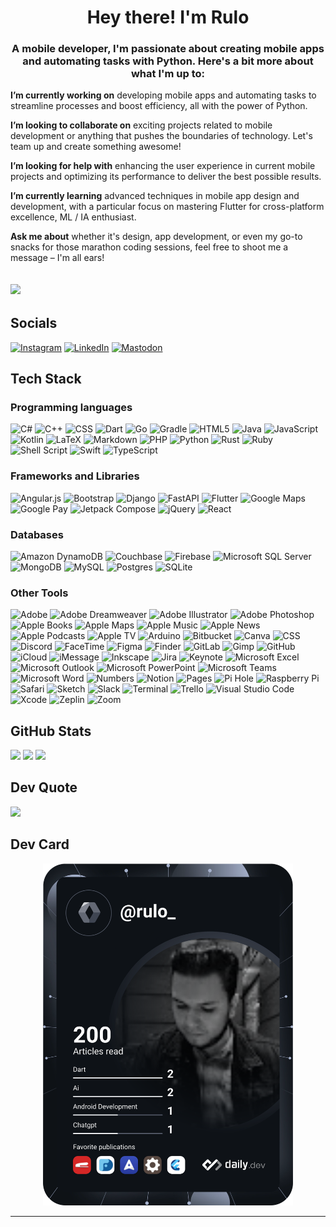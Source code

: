 <h1 align="center">Hey there! I'm Rulo</h1>
<h3 align="center">A mobile developer, I'm passionate about creating mobile apps and automating tasks with Python. Here's a bit more about what I'm up to:</h3>


**I’m currently working on** developing mobile apps and automating tasks to streamline processes and boost efficiency, all with the power of Python.

**I’m looking to collaborate on** exciting projects related to mobile development or anything that pushes the boundaries of technology. Let's team up and create something awesome!

**I’m looking for help with** enhancing the user experience in current mobile projects and optimizing its performance to deliver the best possible results.

**I’m currently learning** advanced techniques in mobile app design and development, with a particular focus on mastering Flutter for cross-platform excellence, ML / IA enthusiast.

**Ask me about** whether it's design, app development, or even my go-to snacks for those marathon coding sessions, feel free to shoot me a message – I'm all ears!

[![](https://visitcount.itsvg.in/api?id=RArroyo00&label=Profile%20Views&color=12&icon=5&pretty=true)](https://visitcount.itsvg.in)
---
## Socials
[![Instagram](https://img.shields.io/badge/Instagram-%23E4405F.svg?style=for-the-badge&logo=Instagram&logoColor=white)](https://instagram.com/rulo_coffn) [![LinkedIn](https://img.shields.io/badge/LinkedIn-%230077B5.svg?style=for-the-badge&logo=linkedin&logoColor=white)](https://linkedin.com/in/raul-arroyo-78b06560) [![Mastodon](https://img.shields.io/badge/-MASTODON-%232B90D9?style=for-the-badge&logo=mastodon&logoColor=white)](https://mastodon.social/@rulo_coffn) 

## Tech Stack

### Programming languages
![C#](https://img.shields.io/badge/c%23-%23239120.svg?style=for-the-badge&logo=csharp&logoColor=white) ![C++](https://img.shields.io/badge/C++-%2300599C.svg?style=for-the-badge&logo=c%2B%2B&logoColor=white) ![CSS](https://img.shields.io/badge/CSS-%231572B6.svg?style=for-the-badge&logo=csswizardry&logoColor=white) ![Dart](https://img.shields.io/badge/dart-%230175C2.svg?style=for-the-badge&logo=dart&logoColor=white) ![Go](https://img.shields.io/badge/go-%2300ADD8.svg?style=for-the-badge&logo=go&logoColor=white) ![Gradle](https://img.shields.io/badge/gradle-%2302303A.svg?style=for-the-badge&logo=gradle&logoColor=white) ![HTML5](https://img.shields.io/badge/html5-%23E34F26.svg?style=for-the-badge&logo=html5&logoColor=white) ![Java](https://img.shields.io/badge/Java-%23007396.svg?style=for-the-badge&logo=java&logoColor=white) ![JavaScript](https://img.shields.io/badge/javascript-%23323330.svg?style=for-the-badge&logo=javascript&logoColor=white) ![Kotlin](https://img.shields.io/badge/kotlin-%237F52FF.svg?style=for-the-badge&logo=kotlin&logoColor=white) ![LaTeX](https://img.shields.io/badge/latex-%23008080.svg?style=for-the-badge&logo=latex&logoColor=white) ![Markdown](https://img.shields.io/badge/markdown-%23000000.svg?style=for-the-badge&logo=markdown&logoColor=white) ![PHP](https://img.shields.io/badge/php-%23777BB4.svg?style=for-the-badge&logo=php&logoColor=white) ![Python](https://img.shields.io/badge/python-3670A0?style=for-the-badge&logo=python&logoColor=white) ![Rust](https://img.shields.io/badge/Rust-%23000000.svg?style=for-the-badge&logo=rust&logoColor=white) ![Ruby](https://img.shields.io/badge/Ruby-%23CC342D.svg?style=for-the-badge&logo=ruby&logoColor=white) ![Shell Script](https://img.shields.io/badge/shell_script-%23121011.svg?style=for-the-badge&logo=gnu-bash&logoColor=white) ![Swift](https://img.shields.io/badge/Swift-%23FA7343.svg?style=for-the-badge&logo=swift&logoColor=white) ![TypeScript](https://img.shields.io/badge/TypeScript-%23007ACC.svg?style=for-the-badge&logo=typescript&logoColor=white)

### Frameworks and Libraries
![Angular.js](https://img.shields.io/badge/angular.js-%23E23237.svg?style=for-the-badge&logo=angularjs&logoColor=white) ![Bootstrap](https://img.shields.io/badge/bootstrap-%238511FA.svg?style=for-the-badge&logo=bootstrap&logoColor=white) ![Django](https://img.shields.io/badge/django-%23092E20.svg?style=for-the-badge&logo=django&logoColor=white) ![FastAPI](https://img.shields.io/badge/FastAPI-005571?style=for-the-badge&logo=fastapi&logoColor=white) ![Flutter](https://img.shields.io/badge/Flutter-%2302569B.svg?style=for-the-badge&logo=Flutter&logoColor=white) ![Google Maps](https://img.shields.io/badge/Google%20Maps-%234285F4.svg?style=for-the-badge&logo=googlemaps&logoColor=white) ![Google Pay](https://img.shields.io/badge/Google%20Pay-%234285F4.svg?style=for-the-badge&logo=googlepay&logoColor=white) ![Jetpack Compose](https://img.shields.io/badge/jetpack%20compose-%4285F4.svg?style=for-the-badge&logo=jetpackcompose&logoColor=white) ![jQuery](https://img.shields.io/badge/jquery-%230769AD.svg?style=for-the-badge&logo=jquery&logoColor=white) ![React](https://img.shields.io/badge/react-%2320232a.svg?style=for-the-badge&logo=react&logoColor=white)

### Databases
![Amazon DynamoDB](https://img.shields.io/badge/Amazon%20DynamoDB-4053D6?style=for-the-badge&logo=Amazon%20DynamoDB&logoColor=white) ![Couchbase](https://img.shields.io/badge/Couchbase-EA2328?style=for-the-badge&logo=couchbase&logoColor=white) ![Firebase](https://img.shields.io/badge/Firebase-039BE5?style=for-the-badge&logo=Firebase&logoColor=white) ![Microsoft SQL Server](https://img.shields.io/badge/Microsoft%20SQL%20Server-CC2927?style=for-the-badge&logo=microsoft%20sql%20server&logoColor=white) ![MongoDB](https://img.shields.io/badge/MongoDB-%234ea94b.svg?style=for-the-badge&logo=mongodb&logoColor=white) ![MySQL](https://img.shields.io/badge/mysql-%2300000f.svg?style=for-the-badge&logo=mysql&logoColor=white) ![Postgres](https://img.shields.io/badge/postgres-%23316192.svg?style=for-the-badge&logo=postgresql&logoColor=white) ![SQLite](https://img.shields.io/badge/sqlite-%2307405e.svg?style=for-the-badge&logo=sqlite&logoColor=white)

### Other Tools
![Adobe](https://img.shields.io/badge/Adobe-%23FF0000.svg?style=for-the-badge&logo=adobe&logoColor=white) ![Adobe Dreamweaver](https://img.shields.io/badge/Adobe%20Dreamweaver-%23FF61F6.svg?style=for-the-badge&logo=Adobe%20Dreamweaver&logoColor=white) ![Adobe Illustrator](https://img.shields.io/badge/Adobe%20Illustrator-%23FF9A00.svg?style=for-the-badge&logo=adobe%20illustrator&logoColor=white) ![Adobe Photoshop](https://img.shields.io/badge/Adobe%20Photoshop-%2331A8FF.svg?style=for-the-badge&logo=adobe%20photoshop&logoColor=white) ![Apple Books](https://img.shields.io/badge/Apple%20Books-%23FE5B31.svg?style=for-the-badge&logo=apple%20books&logoColor=white) ![Apple Maps](https://img.shields.io/badge/Apple%20Maps-%23FF4D00.svg?style=for-the-badge&logo=apple%20maps&logoColor=white) ![Apple Music](https://img.shields.io/badge/Apple%20Music-%23FF2D55.svg?style=for-the-badge&logo=apple%20music&logoColor=white) ![Apple News](https://img.shields.io/badge/Apple%20News-%23000000.svg?style=for-the-badge&logo=apple%20news&logoColor=white) ![Apple Podcasts](https://img.shields.io/badge/Apple%20Podcasts-%238E8E93.svg?style=for-the-badge&logo=apple%20podcasts&logoColor=white) ![Apple TV](https://img.shields.io/badge/Apple%20TV-%23191919.svg?style=for-the-badge&logo=apple%20tv&logoColor=white) ![Arduino](https://img.shields.io/badge/Arduino-00979D?style=for-the-badge&logo=Arduino&logoColor=white) ![Bitbucket](https://img.shields.io/badge/Bitbucket-%230047B3.svg?style=for-the-badge&logo=bitbucket&logoColor=white) ![Canva](https://img.shields.io/badge/Canva-%2300C4CC.svg?style=for-the-badge&logo=Canva&logoColor=white) ![CSS](https://img.shields.io/badge/CSS-%231572B6.svg?style=for-the-badge&logo=css3&logoColor=white) ![Discord](https://img.shields.io/badge/Discord-%237289DA.svg?style=for-the-badge&logo=discord&logoColor=white) ![FaceTime](https://img.shields.io/badge/FaceTime-%23464646.svg?style=for-the-badge&logo=apple&logoColor=white) ![Figma](https://img.shields.io/badge/Figma-%23F24E1E.svg?style=for-the-badge&logo=figma&logoColor=white) ![Finder](https://img.shields.io/badge/Finder-%23464646.svg?style=for-the-badge&logo=apple&logoColor=white) ![GitLab](https://img.shields.io/badge/GitLab-%23FCA121.svg?style=for-the-badge&logo=gitlab&logoColor=white) ![Gimp](https://img.shields.io/badge/Gimp-%23657D8B.svg?style=for-the-badge&logo=gimp&logoColor=white) ![GitHub](https://img.shields.io/badge/GitHub-%23121011.svg?style=for-the-badge&logo=github&logoColor=white) ![iCloud](https://img.shields.io/badge/iCloud-%23000000.svg?style=for-the-badge&logo=apple&logoColor=white) ![iMessage](https://img.shields.io/badge/iMessage-%23000000.svg?style=for-the-badge&logo=apple&logoColor=white) ![Inkscape](https://img.shields.io/badge/Inkscape-%23E0E0E0.svg?style=for-the-badge&logo=inkscape&logoColor=080A13) ![Jira](https://img.shields.io/badge/Jira-%230A0FFF.svg?style=for-the-badge&logo=jira&logoColor=white) ![Keynote](https://img.shields.io/badge/Keynote-%23191919.svg?style=for-the-badge&logo=apple&logoColor=white) ![Microsoft Excel](https://img.shields.io/badge/Microsoft%20Excel-%237DAA50.svg?style=for-the-badge&logo=microsoft%20excel&logoColor=white) ![Microsoft Outlook](https://img.shields.io/badge/Microsoft%20Outlook-%230078D4.svg?style=for-the-badge&logo=microsoft%20outlook&logoColor=white) ![Microsoft PowerPoint](https://img.shields.io/badge/Microsoft%20PowerPoint-%23B7472A.svg?style=for-the-badge&logo=microsoft%20powerpoint&logoColor=white) ![Microsoft Teams](https://img.shields.io/badge/Microsoft%20Teams-%23626464.svg?style=for-the-badge&logo=microsoft%20teams&logoColor=white) ![Microsoft Word](https://img.shields.io/badge/Microsoft%20Word-%232B579A.svg?style=for-the-badge&logo=microsoft%20word&logoColor=white) ![Numbers](https://img.shields.io/badge/Numbers-%23D01E00.svg?style=for-the-badge&logo=apple&logoColor=white) ![Notion](https://img.shields.io/badge/Notion-%23000000.svg?style=for-the-badge&logo=notion&logoColor=white) ![Pages](https://img.shields.io/badge/Pages-%23919191.svg?style=for-the-badge&logo=apple&logoColor=white) ![Pi Hole](https://img.shields.io/badge/Pi%20Hole-%2396060C.svg?style=for-the-badge&logo=pi-hole&logoColor=white) ![Raspberry Pi](https://img.shields.io/badge/Raspberry%20Pi-%23C51A4A.svg?style=for-the-badge&logo=raspberry-pi&logoColor=white) ![Safari](https://img.shields.io/badge/Safari-%23000000.svg?style=for-the-badge&logo=safari&logoColor=white) ![Sketch](https://img.shields.io/badge/Sketch-%23F7B500.svg?style=for-the-badge&logo=sketch&logoColor=white) ![Slack](https://img.shields.io/badge/Slack-%230A0A0A.svg?style=for-the-badge&logo=Slack&logoColor=white) ![Terminal](https://img.shields.io/badge/Terminal-%23191919.svg?style=for-the-badge&logo=apple&logoColor=white) ![Trello](https://img.shields.io/badge/Trello-%23026AA7.svg?style=for-the-badge&logo=Trello&logoColor=white) ![Visual Studio Code](https://img.shields.io/badge/Visual%20Studio%20Code-%23007ACC.svg?style=for-the-badge&logo=visual-studio-code&logoColor=white) ![Xcode](https://img.shields.io/badge/Xcode-%23191919.svg?style=for-the-badge&logo=xcode&logoColor=white) ![Zeplin](https://img.shields.io/badge/Zeplin-%23000000.svg?style=for-the-badge&logo=zeplin&logoColor=white) ![Zoom](https://img.shields.io/badge/Zoom-%232D8CFF.svg?style=for-the-badge&logo=zoom&logoColor=white)

##  GitHub Stats
![](https://github-readme-stats.vercel.app/api?username=RArroyo00&theme=dark&hide_border=false&include_all_commits=false&count_private=false) 
![](https://github-readme-streak-stats.herokuapp.com/?user=RArroyo00&theme=dark&hide_border=false)
![](https://github-readme-stats.vercel.app/api/top-langs/?username=RArroyo00&theme=dark&hide_border=false&include_all_commits=false&count_private=true&hide_progress=true)

## Dev Quote
![](https://quotes-github-readme.vercel.app/api?type=horizontal)

## Dev Card
<div align="center">
  <a href="https://app.daily.dev/DailyDevTips"><img src="https://github.com/RArroyo00/RArroyo00/blob/main/devcard.svg" width="400" alt="Rulo's Dev Card"/></a>
</div>

---


